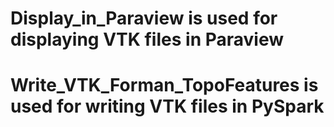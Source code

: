 # Display_in_Paraview is used for displaying VTK files in Paraview

# Write_VTK_Forman_TopoFeatures is used for writing VTK files in PySpark
